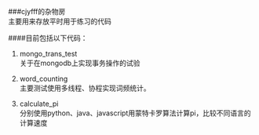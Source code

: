 ###cjyfff的杂物房   
主要用来存放平时用于练习的代码   
   
####目前包括以下代码：   
1. mongo_trans_test   
关于在mongodb上实现事务操作的试验   
   
2. word_counting   
主要测试使用多线程、协程实现词频统计。    

3. calculate_pi   
分别使用python、java、javascript用蒙特卡罗算法计算pi，比较不同语言的计算速度   

